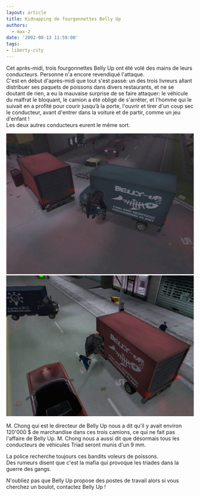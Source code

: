 ```yaml
---
layout: article
title: Kidnapping de fourgonnettes Belly Up
authors:
  - max-2
date: '2002-08-13 11:59:00'
tags:
- liberty-city
---
```


Cet après-midi, trois fourgonnettes Belly Up ont été volé des mains de leurs conducteurs. Personne n'a encore revendiqué l'attaque.  
C'est en début d'après-midi que tout s'est passé: un des trois livreurs allant distribuer ses paquets de poissons dans divers restaurants, et ne se doutant de rien, a eu la mauvaise surprise de se faire attaquer: le véhicule du malfrat le bloquant, le camion a été obligé de s'arrêter, et l'homme qui le suivait en a profité pour courir jusqu’à la porte, l'ouvrir et tirer d'un coup sec le conducteur, avant d'entrer dans la voiture et de partir, comme un jeu d'enfant !  
Les deux autres conducteurs eurent le même sort.

![](/content/images/2016/07/bellyup1.jpg)
![](/content/images/2016/07/bellyup2.jpg)

M. Chong qui est le directeur de Belly Up nous a dit qu'il y avait environ 120'000 $ de marchandise dans ces trois camions, ce qui ne fait pas l'affaire de Belly Up. M. Chong nous a aussi dit que désormais tous les conducteurs de véhicules Triad seront munis d'un 9 mm.

La police recherche toujours ces bandits voleurs de poissons.  
Des rumeurs disent que c'est la mafia qui provoque les triades dans la guerre des gangs.

N'oubliez pas que Belly Up propose des postes de travail alors si vous cherchez un boulot, contactez Belly Up !